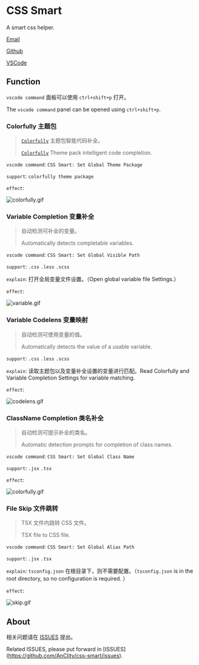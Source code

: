 # CSS Smart

A smart css helper.

[Email](mailto:city@nanzc.com 'send to email')

[Github](https://github.com/AnCIity/css-smart 'open home in github')

[VSCode](https://marketplace.visualstudio.com/items?itemName=City.css-smart 'open home in vscode')



## Function

`vscode command` 面板可以使用 `ctrl+shift+p` 打开。

The `vscode command` panel can be opened using `ctrl+shift+p`.



### Colorfully 主题包

> [`Colorfully`](https://www.npmjs.com/package/colorfully 'Colorfully') 主题包智能代码补全。
>
> [`Colorfully`](https://www.npmjs.com/package/colorfully 'Colorfully') Theme pack intelligent code completion.

`vscode command`: `CSS Smart: Set Global Theme Package`

`support`: `colorfully theme package`

`effect`: 

![colorfully.gif](https://raw.githubusercontent.com/AnCIity/css-smart/main/images/example/colorfully.gif)



### Variable Completion 变量补全

> 自动检测可补全的变量。
>
> Automatically detects completable variables.

`vscode command`: `CSS Smart: Set Global Visible Path`

`support`: `.css` `.less` `.scss`

`explain`: 打开全局变量文件设置。（Open global variable file Settings.）

`effect`: 

![variable.gif](https://www.hualigs.cn/image/60641d89d8b7f.jpg)



### Variable  Codelens 变量映射

> 自动检测可使用变量的值。
>
> Automatically detects the value of a usable variable.

`support`: `.css` `.less` `.scss`

`explain`: 读取主题包以及变量补全设置的变量进行匹配。Read Colorfully and Variable Completion Settings for variable matching.

`effect`: 

![codelens.gif](https://www.hualigs.cn/image/60641d89c6f8a.jpg)



### ClassName Completion 类名补全

> 自动检测可提示补全的类名。
>
> Automatic detection prompts for completion of class names.

`vscode command`: `CSS Smart: Set Global Class Name`

`support`: `.jsx` `.tsx`

`effect`: 

![colorfully.gif](https://raw.githubusercontent.com/AnCIity/css-smart/main/images/example/classname.gif)



### File Skip  文件跳转

> TSX 文件内跳转 CSS 文件。
>
> TSX file to CSS file.

`vscode command`: `CSS Smart: Set Global Alias Path`

`support`: `.jsx` `.tsx`

`explain`: `tsconfig.json` 在根目录下，则不需要配置。（`tsconfig.json` is in the root directory, so no configuration is required. ）

`effect`: 

![skip.gif](https://www.hualigs.cn/image/60641d89b5a02.jpg)



## About

相关问题请在 [ISSUES](https://github.com/AnCIity/css-smart/issues) 提出。

Related ISSUES, please put forward in [ISSUES] (https://github.com/AnCIity/css-smart/issues).

